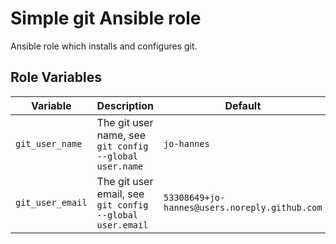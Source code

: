 # Simple git Ansible role

Ansible role which installs and configures git.

## Role Variables

| Variable         | Description                                              | Default                                       |
|------------------|----------------------------------------------------------|-----------------------------------------------|
| `git_user_name`  | The git user name, see `git config --global user.name`   | `jo-hannes`                                   |
| `git_user_email` | The git user email, see `git config --global user.email` | `53308649+jo-hannes@users.noreply.github.com` |

